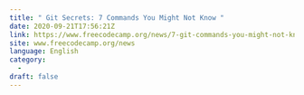 ```yaml
---
title: " Git Secrets: 7 Commands You Might Not Know "
date: 2020-09-21T17:56:21Z
link: https://www.freecodecamp.org/news/7-git-commands-you-might-not-know/?utm_medium=RSS&utm_source=news.12bit.vn
site: www.freecodecamp.org/news
language: English
category:
  -   
draft: false
---
```

